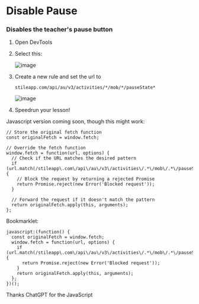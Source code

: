 # Disable Pause
### Disables the teacher's pause button
1. Open DevTools
2. Select this:
   
   ![image](https://github.com/Inglan2/stile-hacks/assets/117789688/4003da64-8abb-48e0-83e5-662f77dd09eb)
4. Create a new rule and set the url to
   ```
   stileapp.com/api/au/v3/activities/*/mob/*/pauseState*
   ```
   ![image](https://github.com/Inglan2/stile-hacks/assets/117789688/f9339e19-2a1d-4553-a052-ff2412eba241)
5. Speedrun your lesson!

Javascript version coming soon, though this might work:
```
// Store the original fetch function
const originalFetch = window.fetch;

// Override the fetch function
window.fetch = function(url, options) {
  // Check if the URL matches the desired pattern
  if (url.match(/stileapp\.com\/api\/au\/v3\/activities\/.*\/mob\/.*\/pauseState.*/)) {
    // Block the request by returning a rejected Promise
    return Promise.reject(new Error('Blocked request'));
  }

  // Forward the request if it doesn't match the pattern
  return originalFetch.apply(this, arguments);
};
```
Bookmarklet:
```
javascript:(function() {
  const originalFetch = window.fetch;
  window.fetch = function(url, options) {
    if (url.match(/stileapp\.com\/api\/au\/v3\/activities\/.*\/mob\/.*\/pauseState.*/)) {
      return Promise.reject(new Error('Blocked request'));
    }
    return originalFetch.apply(this, arguments);
  };
})();
```
Thanks ChatGPT for the JavaScript
